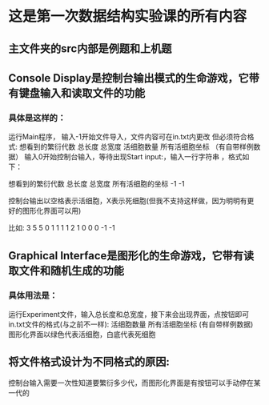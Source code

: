 # 这是第一次数据结构实验课的所有内容
## 主文件夹的src内部是例题和上机题

## Console Display是控制台输出模式的生命游戏，它带有键盘输入和读取文件的功能
### 具体是这样的：
运行Main程序，
输入-1开始文件导入，文件内容可在in.txt内更改
但必须符合格式:
想看到的繁衍代数 总长度 总宽度 活细胞数量 所有活细胞坐标
（有自带样例数据）
输入0开始控制台输入，等待出现Start input:，输入一行字符串 ，格式如下：

想看到的繁衍代数 总长度 总宽度 所有活细胞的坐标 -1 -1

控制台输出以空格表示活细胞，X表示死细胞(但我不支持这样做，因为明明有更好的图形化界面可以用)

比如:
3 5 5 0 1 1 1 1 2 1 0 0 0 -1 -1

## Graphical Interface是图形化的生命游戏，它带有读取文件和随机生成的功能
### 具体用法是：
运行Experiment文件，输入总长度和总宽度，接下来会出现界面，点按钮即可
in.txt文件的格式(与之前不一样):
活细胞数量 所有活细胞坐标
(有自带样例数据)
图形化界面以绿色代表活细胞，白底代表死细胞

## 将文件格式设计为不同格式的原因:
控制台输入需要一次性知道要繁衍多少代，而图形化界面是有按钮可以手动停在某一代的
